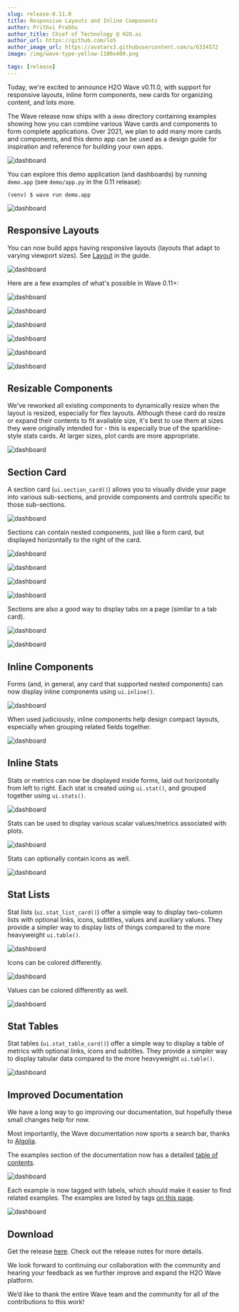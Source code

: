 ```yaml
---
slug: release-0.11.0
title: Responsive Layouts and Inline Components
author: Prithvi Prabhu
author_title: Chief of Technology @ H2O.ai
author_url: https://github.com/lo5
author_image_url: https://avatars3.githubusercontent.com/u/6334572
image: /img/wave-type-yellow-1100x400.png

tags: [release]
---
```


Today, we're excited to announce H2O Wave v0.11.0, with support for responsive layouts, inline form components, new cards for organizing content, and lots more.

<!--truncate-->

The Wave release now ships with a `demo` directory containing examples showing how you can combine various Wave cards and components to form complete applications. Over 2021, we plan to add many more cards and components, and this demo app can be used as a design guide for inspiration and reference for building your own apps.

![dashboard](assets/2021-01-17/dashboards.png)


You can explore this demo application (and dashboards) by running `demo.app` (see `demo/app.py` in the 0.11 release):

```shell
(venv) $ wave run demo.app
```

![dashboard](assets/2021-01-17/dashboards_demo.png)

## Responsive Layouts

You can now build apps having responsive layouts (layouts that adapt to varying viewport sizes). See [Layout](../docs/layout) in the guide.

![dashboard](assets/2021-01-17/dashboards_responsive.png)

Here are a few examples of what's possible in Wave 0.11+:

![dashboard](assets/2021-01-17/dashboard_red.png)

![dashboard](assets/2021-01-17/dashboard_blue.png)

![dashboard](assets/2021-01-17/dashboard_orange.png)

![dashboard](assets/2021-01-17/dashboard_cyan.png)

![dashboard](assets/2021-01-17/dashboard_mint.png)

![dashboard](assets/2021-01-17/dashboard_purple.png)

## Resizable Components

We've reworked all existing components to dynamically resize when the layout is resized, especially for flex layouts. Although these card do resize or expand their contents to fit available size, it's best to use them at sizes they were originally intended for - this is especially true of the sparkline-style stats cards. At larger sizes, plot cards are more appropriate.

![dashboard](assets/2021-01-17/scaling.png)

## Section Card

A section card (`ui.section_card()`) allows you to visually divide your page into various sub-sections, and provide components and controls specific to those sub-sections.

![dashboard](assets/2021-01-17/section.png)

Sections can contain nested components, just like a form card, but displayed horizontally to the right of the card.

![dashboard](assets/2021-01-17/section_1.png)

![dashboard](assets/2021-01-17/section_2.png)

![dashboard](assets/2021-01-17/section_3.png)

![dashboard](assets/2021-01-17/section_4.png)

Sections are also a good way to display tabs on a page (similar to a tab card).

![dashboard](assets/2021-01-17/section_5.png)

![dashboard](assets/2021-01-17/section_6.png)

## Inline Components

Forms (and, in general, any card that supported nested components) can now display inline components using `ui.inline()`.

![dashboard](assets/2021-01-17/inline_1.png)

When used judiciously, inline components help design compact layouts, especially when grouping related fields together.

![dashboard](assets/2021-01-17/inline_2.png)

## Inline Stats

Stats or metrics can now be displayed inside forms, laid out horizontally from left to right. Each stat is created using `ui.stat()`, and grouped together using `ui.stats()`.

![dashboard](assets/2021-01-17/stats_4.png)

Stats can be used to display various scalar values/metrics associated with plots.

![dashboard](assets/2021-01-17/stats_2.png)

Stats can optionally contain icons as well.

![dashboard](assets/2021-01-17/stats_1.png)

## Stat Lists

Stat lists (`ui.stat_list_card()`) offer a simple way to display two-column lists with optional links, icons, subtitles, values and auxiliary values. They provide a simpler way to display lists of things compared to the more heavyweight `ui.table()`.

![dashboard](assets/2021-01-17/stats_list_3.png)

Icons can be colored differently.

![dashboard](assets/2021-01-17/stats_list_1.png)

Values can be colored differently as well.

![dashboard](assets/2021-01-17/stats_list_2.png)


## Stat Tables

Stat tables (`ui.stat_table_card()`) offer a simple way to display a table of metrics with optional links, icons and subtitles. They provide a simpler way to display tabular data compared to the more heavyweight `ui.table()`.

![dashboard](assets/2021-01-17/stats_table.png)

## Improved Documentation

We have a long way to go improving our documentation, but hopefully these small changes help for now.

Most importantly, the Wave documentation now sports a search bar, thanks to [Algolia](https://www.algolia.com/).

The examples section of the documentation now has a detailed [table of contents](../docs/examples/all).

![dashboard](assets/2021-01-17/docs_toc.png)


Each example is now tagged with labels, which should make it easier to find related examples. The examples are listed by tags [on this page](../docs/examples/tags).

![dashboard](assets/2021-01-17/docs_tags.png)


## Download

Get the release [here](https://github.com/h2oai/wave/releases/latest). Check out the release notes for more details.

We look forward to continuing our collaboration with the community and hearing your feedback as we further improve and expand the H2O Wave platform.

We’d like to thank the entire Wave team and the community for all of the contributions to this work!

